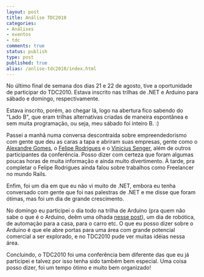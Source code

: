 ```yaml
---
layout: post
title: Análise TDC2010
categories:
- Análises
- eventos
- tdc
comments: true
status: publish
type: post
published: true
alias: /anlise-tdc2010/index.html
---
```

<p>No último final de semana dos dias 21 e 22 de agosto, tive a oportunidade de participar do TDC2010. Estava inscrito nas trilhas de .NET e Arduino para sábado e domingo, respectivamente.</p>  <p>Estava inscrito, porém, ao chegar lá, logo na abertura fico sabendo do "Lado B", que eram trilhas alternativas criadas de maneira espontânea e sem muita programação, ou seja, meu sábado foi inteiro B. :)</p>  <p>Passei a manhã numa conversa descontraída sobre empreendedorismo com gente que deu as caras a tapa e abriram suas empresas, gente como o <a href="http://twitter.com/alegomes" target="_blank">Alexandre Gomes</a>, o <a href="http://twitter.com/felipero" target="_blank">Felipe Rodrigues</a> e o <a href="http://twitter.com/vsenger" target="_blank">Vinicius Senger</a>, além de outros participantes da conferência. Posso dizer com certeza que foram algumas poucas horas de muita informação e ainda muito divertimento. À tarde, pra completar o Felipe Rodrigues ainda falou sobre trabalhos como Freelancer no mundo Rails. </p>  <p>Enfim, foi um dia em que eu não vi muito de .NET, embora eu tenha conversado com gente que foi nas palestras de .NET e me disse que foram ótimas, mas foi um dia de grande crescimento.</p>  <p>No domingo eu participei o dia todo na trilha de Arduino (pra quem não sabe o que é o Arduino, deêm uma olhada <a href="http://projeto39.wordpress.com/o-arduino/" target="_blank">nesse post</a>), um dia de robótica, de automação para a casa, para o carro etc. O que eu posso dizer sobre o Arduino é que ele abre portas para uma área com grande potencial comercial a ser explorado, e no TDC2010 pude ver muitas idéias nessa área.</p>  <p>Concluindo, o TDC2010 foi uma conferência bem diferente das que eu já participei e talvez por isso tenha sido também bem especial. Uma coisa posso dizer, foi um tempo ótimo e muito bem organizado!</p>
